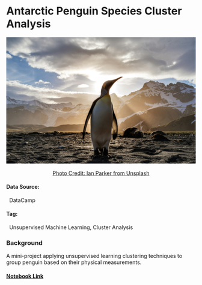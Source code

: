 # Antarctic Penguin Species Cluster Analysis 
<div align="center">
  <img src="ian-parker-unsplash.jpg" alt="Source: Unsplash" width= 750ptx> 
  
  [Photo Credit: Ian Parker from Unsplash](URL "https://unsplash.com/photos/standing-penguin-on-sand-near-snow-covered-mountain-covering-the-sun-from-view-at-daytime-TLcLDigmTKE")
</div>


#### Data Source: 
&nbsp; DataCamp 
#### Tag: 
&nbsp; Unsupervised Machine Learning, Cluster Analysis 
### Background 
A mini-project applying unsupervised learning clustering techniques to group penguin based on their physical measurements. 


#### [Notebook Link](https://github.com/mei-pan/Antarctic-Penguin-Species-Cluster-Analysis/blob/c5e61c2c32d436c3c9c586bd0259d832ffbbdc8f/Clutering_antarctic_penguin_species.ipynb)

